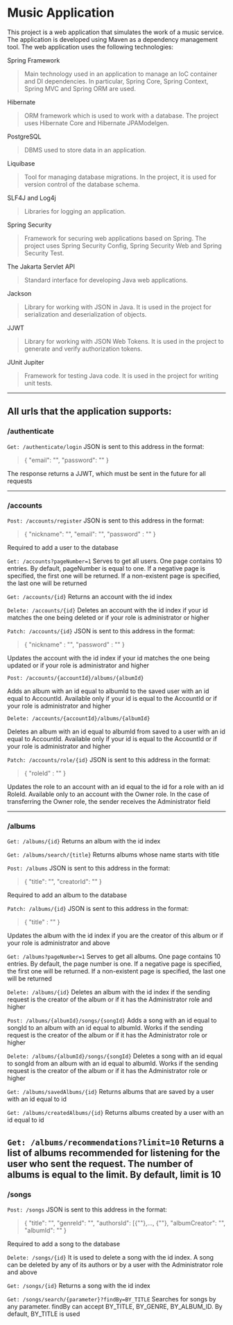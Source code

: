 # Music Application

This project is a web application that simulates the work of a music service. The application is developed using Maven as a dependency management tool. The web application uses the following technologies:

Spring Framework
>Main technology used in an application to manage an IoC container and DI dependencies. In particular, Spring Core, Spring Context, Spring MVC and Spring ORM are used.

Hibernate
>ORM framework which is used to work with a database. The project uses Hibernate Core and Hibernate JPAModelgen.

PostgreSQL
>DBMS used to store data in an application.

Liquibase
>Tool for managing database migrations. In the project, it is used for version control of the database schema.

SLF4J and Log4j
>Libraries for logging an application.

Spring Security
>Framework for securing web applications based on Spring. The project uses Spring Security Config, Spring Security Web and Spring Security Test.

The Jakarta Servlet API
>Standard interface for developing Java web applications.

Jackson
>Library for working with JSON in Java. It is used in the project for serialization and deserialization of objects.

JJWT
>Library for working with JSON Web Tokens. It is used in the project to generate and verify authorization tokens.

JUnit Jupiter
>Framework for testing Java code. It is used in the project for writing unit tests.
---
## All urls that the application supports:

### /authenticate
```Get: /authenticate/login```
JSON is sent to this address in the format:
> {
"email": "",
"password": ""
}

The response returns a JJWT, which must be sent in the future for all requests

---
### /accounts
```Post: /accounts/register```
JSON is sent to this address in the format:
> {
"nickname": "",
"email": "",
"password" : ""
}

Required to add a user to the database

```Get: /accounts?pageNumber=1```
Serves to get all users. One page contains 10 entries. By default, pageNumber is equal to one. If a negative page is specified, the first one will be returned. If a non-existent page is specified, the last one will be returned

```Get: /accounts/{id}```
Returns an account with the id index

```Delete: /accounts/{id}```
Deletes an account with the id index if your id matches the one being deleted or if your role is administrator or higher

```Patch: /accounts/{id}```
JSON is sent to this address in the format:
>   {
"nickname" : "",
"password" : ""
}

Updates the account with the id index if your id matches the one being updated or if your role is administrator and higher

```Post: /accounts/{accountId}/albums/{albumId}```

Adds an album with an id equal to albumId to the saved user with an id equal to AccountId. Available only if your id is equal to the AccountId or if your role is administrator and higher

```Delete: /accounts/{accountId}/albums/{albumId}```

Deletes an album with an id equal to albumId from saved to a user with an id equal to AccountId. Available only if your id is equal to the AccountId or if your role is administrator and higher

```Patch: /accounts/role/{id}```
JSON is sent to this address in the format:
>   {
"roleId" : ""
}

Updates the role to an account with an id equal to the id for a role with an id RoleId. Available only to an account with the Owner role. In the case of transferring the Owner role, the sender receives the Administrator field

---
### /albums

```Get: /albums/{id}```
Returns an album with the id index

```Get: /albums/search/{title}```
Returns albums whose name starts with title

```Post: /albums```
JSON is sent to this address in the format:
>   {
"title": "",
"creatorId": ""
}

Required to add an album to the database

```Patch: /albums/{id}```
JSON is sent to this address in the format:
>   {
"title" : ""
}

Updates the album with the id index if you are the creator of this album or if your role is administrator and above

```Get: /albums?pageNumber=1```
Serves to get all albums. One page contains 10 entries. By default, the page number is one. If a negative page is specified, the first one will be returned. If a non-existent page is specified, the last one will be returned

```Delete: /albums/{id}```
Deletes an album with the id index if the sending request is the creator of the album or if it has the Administrator role and higher

```Post: /albums/{albumId}/songs/{songId}```
Adds a song with an id equal to songId to an album with an id equal to albumId. Works if the sending request is the creator of the album or if it has the Administrator role or higher

```Delete: /albums/{albumId}/songs/{songId}```
Deletes a song with an id equal to songId from an album with an id equal to albumId. Works if the sending request is the creator of the album or if it has the Administrator role or higher

```Get: /albums/savedAlbums/{id}```
Returns albums that are saved by a user with an id equal to id

```Get: /albums/createdAlbums/{id}```
Returns albums created by a user with an id equal to id

```Get: /albums/recommendations?limit=10```
Returns a list of albums recommended for listening for the user who sent the request. The number of albums is equal to the limit. By default, limit is 10
---

### /songs
```Post: /songs```
JSON is sent to this address in the format:
>   {
"title": "",
"genreId": "",
"authorsId": [{""},..., {""},
"albumCreator": "",
"albumId": ""
}

Required to add a song to the database

```Delete: /songs/{id}```
It is used to delete a song with the id index. A song can be deleted by any of its authors or by a user with the Administrator role and above

```Get: /songs/{id}```
Returns a song with the id index

```Get: /songs/search/{parameter}?findBy=BY_TITLE```
Searches for songs by any parameter. findBy can accept BY_TITLE, BY_GENRE, BY_ALBUM_ID. By default, BY_TITLE is used
